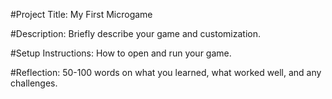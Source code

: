 #Project Title: My First Microgame

#Description: Briefly describe your game and customization. 

#Setup Instructions: How to open and run your game. 

#Reflection: 50-100 words on what you learned, what worked well, and any challenges. 
